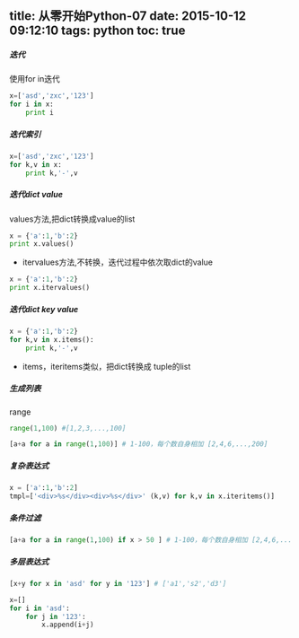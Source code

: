 title: 从零开始Python-07
date: 2015-10-12 09:12:10
tags: python
toc: true
---
##### 迭代
使用for in迭代
```python
x=['asd','zxc','123']
for i in x:
    print i
```
<!--more-->

##### 迭代索引
```python
x=['asd','zxc','123']
for k,v in x:
    print k,'-',v
```
##### 迭代dict value
values方法,把dict转换成value的list
```python
x = {'a':1,'b':2}
print x.values()
```
* itervalues方法,不转换，迭代过程中依次取dict的value
```python
x = {'a':1,'b':2}
print x.itervalues()
```

##### 迭代dict key value
```python
x = {'a':1,'b':2}
for k,v in x.items():
    print k,'-',v
```
* items，iteritems类似，把dict转换成 tuple的list

##### 生成列表
range
```python
range(1,100) #[1,2,3,...,100]

[a+a for a in range(1,100)] # 1-100，每个数自身相加 [2,4,6,...,200]
```
##### 复杂表达式
```python
x = ['a':1,'b':2]
tmpl=['<div>%s</div><div>%s</div>' (k,v) for k,v in x.iteritems()]
```

##### 条件过滤
```python
[a+a for a in range(1,100) if x > 50 ] # 1-100，每个数自身相加 [2,4,6,...,200]
```

##### 多层表达式
```python
[x+y for x in 'asd' for y in '123'] # ['a1','s2','d3']

x=[]
for i in 'asd':
    for j in '123':
        x.append(i+j)
```
